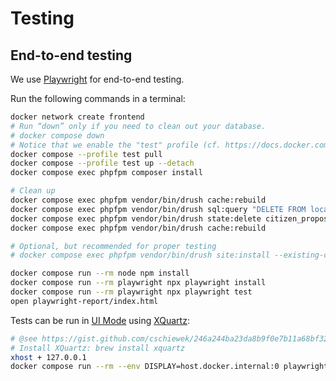 # Testing

## End-to-end testing

We use [Playwright](https://playwright.dev/) for end-to-end testing.

Run the following commands in a terminal:

```sh
docker network create frontend
# Run “down” only if you need to clean out your database.
# docker compose down
# Notice that we enable the "test" profile (cf. https://docs.docker.com/compose/profiles/)
docker compose --profile test pull
docker compose --profile test up --detach
docker compose exec phpfpm composer install

# Clean up
docker compose exec phpfpm vendor/bin/drush cache:rebuild
docker compose exec phpfpm vendor/bin/drush sql:query "DELETE FROM locales_target";
docker compose exec phpfpm vendor/bin/drush state:delete citizen_proposal_admin_form_values --yes
docker compose exec phpfpm vendor/bin/drush cache:rebuild

# Optional, but recommended for proper testing
# docker compose exec phpfpm vendor/bin/drush site:install --existing-config --yes

docker compose run --rm node npm install
docker compose run --rm playwright npx playwright install
docker compose run --rm playwright npx playwright test
open playwright-report/index.html
```

Tests can be run in [UI Mode](https://playwright.dev/docs/test-ui-mode) using
[XQuartz](https://www.xquartz.org/):

```sh
# @see https://gist.github.com/cschiewek/246a244ba23da8b9f0e7b11a68bf3285#file-x11_docker_mac-md
# Install XQuartz: brew install xquartz
xhost + 127.0.0.1
docker compose run --rm --env DISPLAY=host.docker.internal:0 playwright npx playwright test --ui
```
